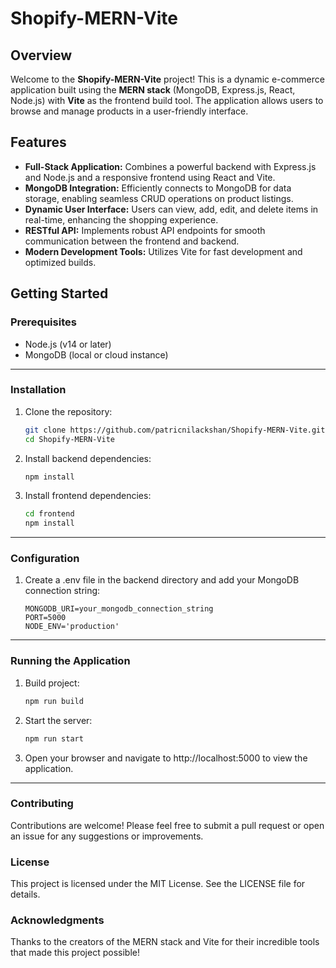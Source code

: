 # Shopify-MERN-Vite

## Overview

Welcome to the **Shopify-MERN-Vite** project! This is a dynamic e-commerce application built using the **MERN stack** (MongoDB, Express.js, React, Node.js) with **Vite** as the frontend build tool. The application allows users to browse and manage products in a user-friendly interface.

## Features

- **Full-Stack Application:** Combines a powerful backend with Express.js and Node.js and a responsive frontend using React and Vite.
- **MongoDB Integration:** Efficiently connects to MongoDB for data storage, enabling seamless CRUD operations on product listings.
- **Dynamic User Interface:** Users can view, add, edit, and delete items in real-time, enhancing the shopping experience.
- **RESTful API:** Implements robust API endpoints for smooth communication between the frontend and backend.
- **Modern Development Tools:** Utilizes Vite for fast development and optimized builds.

## Getting Started

### Prerequisites

- Node.js (v14 or later)
- MongoDB (local or cloud instance)

---

### Installation

1. Clone the repository:
   ```bash
   git clone https://github.com/patricnilackshan/Shopify-MERN-Vite.git
   cd Shopify-MERN-Vite
   ```
2. Install backend dependencies:

   ```bash
   npm install
   ```

3. Install frontend dependencies:
   ```bash
   cd frontend
   npm install
   ```

---

### Configuration

1. Create a .env file in the backend directory and add your MongoDB connection string:
   ```text
   MONGODB_URI=your_mongodb_connection_string
   PORT=5000
   NODE_ENV='production'
   ```

---

### Running the Application

1. Build project:

   ```bash
   npm run build
   ```

2. Start the server:

   ```bash
   npm run start
   ```

3. Open your browser and navigate to http://localhost:5000 to view the application.

---

### Contributing

Contributions are welcome! Please feel free to submit a pull request or open an issue for any suggestions or improvements.

### License

This project is licensed under the MIT License. See the LICENSE file for details.

### Acknowledgments

Thanks to the creators of the MERN stack and Vite for their incredible tools that made this project possible!
